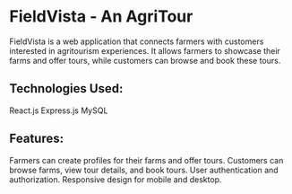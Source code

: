 # FieldVista - An AgriTour

FieldVista is a web application that connects farmers with customers interested in agritourism experiences. It allows farmers to showcase their farms and offer tours, while customers can browse and book these tours.

## Technologies Used:
React.js
Express.js
MySQL

## Features:
Farmers can create profiles for their farms and offer tours.
Customers can browse farms, view tour details, and book tours.
User authentication and authorization.
Responsive design for mobile and desktop.
